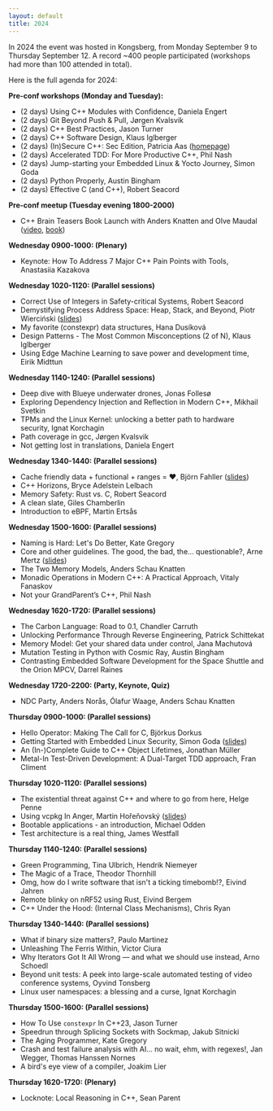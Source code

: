 ```yaml
---
layout: default
title: 2024
---
```


In 2024 the event was hosted in Kongsberg, from Monday September 9 to Thursday September 12.
A record ~400 people participated (workshops had more than 100 attended in total).

Here is the full agenda for 2024:

__Pre-conf workshops (Monday and Tuesday):__

- (2 days) Using C++ Modules with Confidence, Daniela Engert
- (2 days) Git Beyond Push & Pull, Jørgen Kvalsvik
- (2 days) C++ Best Practices, Jason Turner
- (2 days) C++ Software Design, Klaus Iglberger
- (2 days) (In)Secure C++: Sec Edition, Patricia Aas ([homepage](https://patricia.no/))
- (2 days) Accelerated TDD: For More Productive C++, Phil Nash
- (2 days) Jump-starting your Embedded Linux & Yocto Journey, Simon Goda
- (2 days) Python Properly, Austin Bingham
- (2 days) Effective C (and C++), Robert Seacord

__Pre-conf meetup (Tuesday evening 1800-2000)__

- C++ Brain Teasers Book Launch with Anders Knatten and Olve Maudal ([video](https://www.youtube.com/live/Eb3h3JDEs0Q), [book](https://pragprog.com/titles/akbrain/c-brain-teasers/))

__Wednesday 0900-1000: (Plenary)__

- Keynote: How To Address 7 Major C++ Pain Points with Tools, Anastasiia Kazakova

__Wednesday 1020-1120: (Parallel sessions)__

- Correct Use of Integers in Safety-critical Systems, Robert Seacord
- Demystifying Process Address Space: Heap, Stack, and Beyond, Piotr Wierciński ([slides](https://github.com/laminowany/Slides/blob/master/NdcTechtown2024-%20Demystifying_Process_Address_Space.pdf))
- My favorite (constexpr) data structures, Hana Dusíková
- Design Patterns - The Most Common Misconceptions (2 of N), Klaus Iglberger
- Using Edge Machine Learning to save power and development time, Eirik Midttun

__Wednesday 1140-1240: (Parallel sessions)__

- Deep dive with Blueye underwater drones, Jonas Follesø
- Exploring Dependency Injection and Reflection in Modern C++, Mikhail Svetkin
- TPMs and the Linux Kernel: unlocking a better path to hardware security, Ignat Korchagin
- Path coverage in gcc, Jørgen Kvalsvik
- Not getting lost in translations, Daniela Engert

__Wednesday 1340-1440: (Parallel sessions)__

- Cache friendly data + functional + ranges = ❤️, Björn Fahller ([slides](https://speakerdeck.com/rollbear/ndctechtown-cache-friendly-data-plus-functional-plus-ranges-equals))
- C++ Horizons, Bryce Adelstein Lelbach
- Memory Safety:  Rust vs. C, Robert Seacord
- A clean slate, Giles Chamberlin
- Introduction to eBPF, Martin Ertsås

__Wednesday 1500-1600: (Parallel sessions)__

- Naming is Hard: Let's Do Better, Kate Gregory
- Core and other guidelines. The good, the bad, the... questionable?, Arne Mertz ([slides](https://github.com/arnemertz/presentations/blob/2af3e4b8336e81bba8f707071ae2c0c63dad0705/CoreAndOtherGuidelines/CoreAndOtherGuidelines.pdf))
- The Two Memory Models, Anders Schau Knatten
- Monadic Operations in Modern C++: A Practical Approach, Vitaly Fanaskov
- Not your GrandParent’s C++, Phil Nash

__Wednesday 1620-1720: (Parallel sessions)__

- The Carbon Language: Road to 0.1, Chandler Carruth
- Unlocking Performance Through Reverse Engineering, Patrick Schittekat
- Memory Model: Get your shared data under control, Jana Machutová
- Mutation Testing in Python with Cosmic Ray, Austin Bingham
- Contrasting Embedded Software Development for the Space Shuttle and the Orion MPCV, Darrel Raines

__Wednesday 1720-2200: (Party, Keynote, Quiz)__

- NDC Party, Anders Norås, Ólafur Waage, Anders Schau Knatten

__Thursday 0900-1000: (Parallel sessions)__

- Hello Operator: Making The Call for C, Björkus Dorkus
- Getting Started with Embedded Linux Security, Simon Goda ([slides](https://link.doulos.com/g0iGNQ))
- An (In-)Complete Guide to C++ Object Lifetimes, Jonathan Müller
- Metal-In Test-Driven Development: A Dual-Target TDD approach, Fran Climent

__Thursday 1020-1120: (Parallel sessions)__

- The existential threat against C++ and where to go from here, Helge Penne
- Using vcpkg In Anger, Martin Hořeňovský ([slides](https://codingnest.com/files/Using%20vcpkg%20In%20Anger.pdf))
- Bootable applications - an introduction, Michael Odden
- Test architecture is a real thing, James Westfall

__Thursday 1140-1240: (Parallel sessions)__

- Green Programming, Tina Ulbrich, Hendrik Niemeyer
- The Magic of a Trace, Theodor Thornhill
- Omg, how do I write software that isn't a ticking timebomb!?, Eivind Jahren
- Remote blinky on nRF52 using Rust, Eivind Bergem
- C++ Under the Hood: (Internal Class Mechanisms), Chris Ryan

__Thursday 1340-1440: (Parallel sessions)__

- What if binary size matters?, Paulo Martinez
- Unleashing The Ferris Within, Victor Ciura
- Why Iterators Got It All Wrong — and what we should use instead, Arno Schoedl
- Beyond unit tests: A peek into large-scale automated testing of video conference systems, Oyvind Tonsberg
- Linux user namespaces: a blessing and a curse, Ignat Korchagin

__Thursday 1500-1600: (Parallel sessions)__

- How To Use `constexpr` In C++23, Jason Turner
- Speedrun through Splicing Sockets with Sockmap, Jakub Sitnicki
- The Aging Programmer, Kate Gregory
- Crash and test failure analysis with AI... no wait, ehm, with regexes!, Jan Wegger, Thomas Hanssen Nornes
- A bird's eye view of a compiler, Joakim Lier

__Thursday 1620-1720: (Plenary)__

- Locknote: Local Reasoning in C++, Sean Parent
